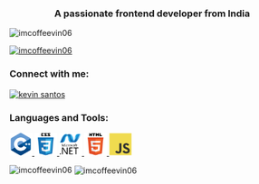 <h3 align="center">A passionate frontend developer from India</h3>

<p align="left"> <img src="https://komarev.com/ghpvc/?username=imcoffeevin06&label=Profile%20views&color=0e75b6&style=flat" alt="imcoffeevin06" /> </p>

<p align="left"> <a href="https://github.com/ryo-ma/github-profile-trophy"><img src="https://github-profile-trophy.vercel.app/?username=imcoffeevin06" alt="imcoffeevin06" /></a> </p>

<h3 align="left">Connect with me:</h3>
<p align="left">
<a href="https://fb.com/kevin santos" target="blank"><img align="center" src="https://cdn.jsdelivr.net/npm/simple-icons@3.0.1/icons/facebook.svg" alt="kevin santos" height="30" width="40" /></a>
</p>

<h3 align="left">Languages and Tools:</h3>
<p align="left"> <a href="https://www.w3schools.com/cpp/" target="_blank"> <img src="https://raw.githubusercontent.com/devicons/devicon/master/icons/cplusplus/cplusplus-original.svg" alt="cplusplus" width="40" height="40"/> </a> <a href="https://www.w3schools.com/css/" target="_blank"> <img src="https://raw.githubusercontent.com/devicons/devicon/master/icons/css3/css3-original-wordmark.svg" alt="css3" width="40" height="40"/> </a> <a href="https://dotnet.microsoft.com/" target="_blank"> <img src="https://raw.githubusercontent.com/devicons/devicon/master/icons/dot-net/dot-net-original-wordmark.svg" alt="dotnet" width="40" height="40"/> </a> <a href="https://www.w3.org/html/" target="_blank"> <img src="https://raw.githubusercontent.com/devicons/devicon/master/icons/html5/html5-original-wordmark.svg" alt="html5" width="40" height="40"/> </a> <a href="https://developer.mozilla.org/en-US/docs/Web/JavaScript" target="_blank"> <img src="https://raw.githubusercontent.com/devicons/devicon/master/icons/javascript/javascript-original.svg" alt="javascript" width="40" height="40"/> </a> </p>

<p><img align="left" src="https://github-readme-stats.vercel.app/api/top-langs?username=imcoffeevin06&show_icons=true&locale=en&layout=compact" alt="imcoffeevin06" /></p>

<p>&nbsp;<img align="center" src="https://github-readme-stats.vercel.app/api?username=imcoffeevin06&show_icons=true&locale=en" alt="imcoffeevin06" /></p>
